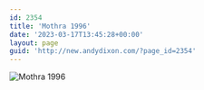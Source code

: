 ```yaml
---
id: 2354
title: 'Mothra 1996'
date: '2023-03-17T13:45:28+00:00'
layout: page
guid: 'http://new.andydixon.com/?page_id=2354'
---
```


![Mothra 1996](https://i0.wp.com/assets.g8x2.ldn.idrivee2-23.com/posters/Mothra%201996%2001.jpg?w=1200&ssl=1 "Mothra 1996")